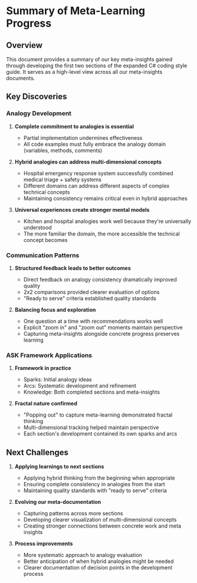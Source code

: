# Summary of Meta-Learning Progress

## Overview

This document provides a summary of our key meta-insights gained through developing the first two sections of the expanded C# coding style guide. It serves as a high-level view across all our meta-insights documents.

## Key Discoveries

### Analogy Development

1. **Complete commitment to analogies is essential**
   - Partial implementation undermines effectiveness
   - All code examples must fully embrace the analogy domain (variables, methods, comments)

2. **Hybrid analogies can address multi-dimensional concepts**
   - Hospital emergency response system successfully combined medical triage + safety systems
   - Different domains can address different aspects of complex technical concepts
   - Maintaining consistency remains critical even in hybrid approaches

3. **Universal experiences create stronger mental models**
   - Kitchen and hospital analogies work well because they're universally understood
   - The more familiar the domain, the more accessible the technical concept becomes

### Communication Patterns

1. **Structured feedback leads to better outcomes**
   - Direct feedback on analogy consistency dramatically improved quality
   - 2x2 comparisons provided clearer evaluation of options
   - "Ready to serve" criteria established quality standards

2. **Balancing focus and exploration**
   - One question at a time with recommendations works well
   - Explicit "zoom in" and "zoom out" moments maintain perspective
   - Capturing meta-insights alongside concrete progress preserves learning

### ASK Framework Applications

1. **Framework in practice**
   - Sparks: Initial analogy ideas
   - Arcs: Systematic development and refinement
   - Knowledge: Both completed sections and meta-insights

2. **Fractal nature confirmed**
   - "Popping out" to capture meta-learning demonstrated fractal thinking
   - Multi-dimensional tracking helped maintain perspective
   - Each section's development contained its own sparks and arcs

## Next Challenges

1. **Applying learnings to next sections**
   - Applying hybrid thinking from the beginning when appropriate
   - Ensuring complete consistency in analogies from the start
   - Maintaining quality standards with "ready to serve" criteria

2. **Evolving our meta-documentation**
   - Capturing patterns across more sections
   - Developing clearer visualization of multi-dimensional concepts
   - Creating stronger connections between concrete work and meta insights

3. **Process improvements**
   - More systematic approach to analogy evaluation
   - Better anticipation of when hybrid analogies might be needed
   - Clearer documentation of decision points in the development process